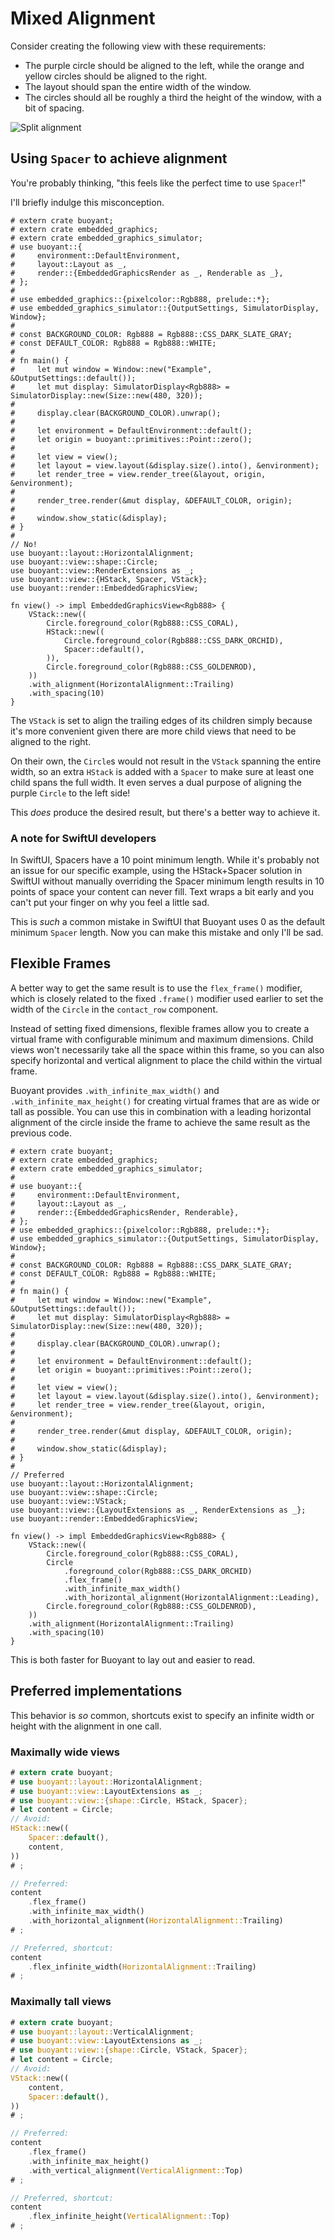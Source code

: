 # Mixed Alignment

Consider creating the following view with these requirements:

- The purple circle should be aligned to the left, while the orange and yellow
circles should be aligned to the right.
- The layout should span the entire width of the window.
- The circles should all be roughly a third the height of the window, with a bit of spacing.

![Split alignment](./images/split-alignment.png)

## Using `Spacer` to achieve alignment

You're probably thinking, "this feels like the perfect time to use `Spacer`!"

I'll briefly indulge this misconception.

```rust,no_run
# extern crate buoyant;
# extern crate embedded_graphics;
# extern crate embedded_graphics_simulator;
# use buoyant::{
#     environment::DefaultEnvironment,
#     layout::Layout as _,
#     render::{EmbeddedGraphicsRender as _, Renderable as _},
# };
#
# use embedded_graphics::{pixelcolor::Rgb888, prelude::*};
# use embedded_graphics_simulator::{OutputSettings, SimulatorDisplay, Window};
# 
# const BACKGROUND_COLOR: Rgb888 = Rgb888::CSS_DARK_SLATE_GRAY;
# const DEFAULT_COLOR: Rgb888 = Rgb888::WHITE;
# 
# fn main() {
#     let mut window = Window::new("Example", &OutputSettings::default());
#     let mut display: SimulatorDisplay<Rgb888> = SimulatorDisplay::new(Size::new(480, 320));
# 
#     display.clear(BACKGROUND_COLOR).unwrap();
# 
#     let environment = DefaultEnvironment::default();
#     let origin = buoyant::primitives::Point::zero();
# 
#     let view = view();
#     let layout = view.layout(&display.size().into(), &environment);
#     let render_tree = view.render_tree(&layout, origin, &environment);
# 
#     render_tree.render(&mut display, &DEFAULT_COLOR, origin);
# 
#     window.show_static(&display);
# }
# 
// No!
use buoyant::layout::HorizontalAlignment;
use buoyant::view::shape::Circle;
use buoyant::view::RenderExtensions as _;
use buoyant::view::{HStack, Spacer, VStack};
use buoyant::render::EmbeddedGraphicsView;

fn view() -> impl EmbeddedGraphicsView<Rgb888> {
    VStack::new((
        Circle.foreground_color(Rgb888::CSS_CORAL),
        HStack::new((
            Circle.foreground_color(Rgb888::CSS_DARK_ORCHID),
            Spacer::default(),
        )),
        Circle.foreground_color(Rgb888::CSS_GOLDENROD),
    ))
    .with_alignment(HorizontalAlignment::Trailing)
    .with_spacing(10)
}
```

The `VStack` is set to align the trailing edges of its children simply because it's more
convenient given there are more child views that need to be aligned to the right.

On their own, the `Circle`s would not result in the `VStack` spanning the entire width,
so an extra `HStack` is added with a `Spacer` to make sure at least one child spans the
full width. It even serves a dual purpose of aligning the purple `Circle` to the left side!

This *does* produce the desired result, but there's a better way to achieve it.

### A note for SwiftUI developers

In SwiftUI, Spacers have a 10 point minimum length. While it's probably not an issue
for our specific example, using the HStack+Spacer solution in SwiftUI without manually
overriding the Spacer minimum length results in 10 points of space your content can never
fill. Text wraps a bit early and you can't put your finger on why you feel a little sad.

This is *such* a common mistake in SwiftUI that Buoyant uses 0 as the default minimum `Spacer`
length. Now you can make this mistake and only I'll be sad.

## Flexible Frames

A better way to get the same result is to use the `flex_frame()` modifier, which is closely
related to the fixed `.frame()` modifier used earlier to set the width of the `Circle`
in the `contact_row` component.

Instead of setting fixed dimensions, flexible frames allow you to create a virtual frame
with configurable minimum and maximum dimensions. Child views won't necessarily take all
the space within this frame, so you can also specify horizontal and vertical alignment to
place the child within the virtual frame.

Buoyant provides `.with_infinite_max_width()` and `.with_infinite_max_height()` for creating
virtual frames that are as wide or tall as possible. You can use this in combination with
a leading horizontal alignment of the circle inside the frame to achieve the same result
as the previous code.

```rust,no_run
# extern crate buoyant;
# extern crate embedded_graphics;
# extern crate embedded_graphics_simulator;
#
# use buoyant::{
#     environment::DefaultEnvironment,
#     layout::Layout as _,
#     render::{EmbeddedGraphicsRender, Renderable},
# };
# use embedded_graphics::{pixelcolor::Rgb888, prelude::*};
# use embedded_graphics_simulator::{OutputSettings, SimulatorDisplay, Window};
# 
# const BACKGROUND_COLOR: Rgb888 = Rgb888::CSS_DARK_SLATE_GRAY;
# const DEFAULT_COLOR: Rgb888 = Rgb888::WHITE;
# 
# fn main() {
#     let mut window = Window::new("Example", &OutputSettings::default());
#     let mut display: SimulatorDisplay<Rgb888> = SimulatorDisplay::new(Size::new(480, 320));
# 
#     display.clear(BACKGROUND_COLOR).unwrap();
# 
#     let environment = DefaultEnvironment::default();
#     let origin = buoyant::primitives::Point::zero();
# 
#     let view = view();
#     let layout = view.layout(&display.size().into(), &environment);
#     let render_tree = view.render_tree(&layout, origin, &environment);
# 
#     render_tree.render(&mut display, &DEFAULT_COLOR, origin);
# 
#     window.show_static(&display);
# }
# 
// Preferred
use buoyant::layout::HorizontalAlignment;
use buoyant::view::shape::Circle;
use buoyant::view::VStack;
use buoyant::view::{LayoutExtensions as _, RenderExtensions as _};
use buoyant::render::EmbeddedGraphicsView;

fn view() -> impl EmbeddedGraphicsView<Rgb888> {
    VStack::new((
        Circle.foreground_color(Rgb888::CSS_CORAL),
        Circle
            .foreground_color(Rgb888::CSS_DARK_ORCHID)
            .flex_frame()
            .with_infinite_max_width()
            .with_horizontal_alignment(HorizontalAlignment::Leading),
        Circle.foreground_color(Rgb888::CSS_GOLDENROD),
    ))
    .with_alignment(HorizontalAlignment::Trailing)
    .with_spacing(10)
}
```

This is both faster for Buoyant to lay out and easier to read.

## Preferred implementations

This behavior is *so* common, shortcuts exist to specify an infinite width or height with
the alignment in one call.

### Maximally wide views

```rust
# extern crate buoyant;
# use buoyant::layout::HorizontalAlignment;
# use buoyant::view::LayoutExtensions as _;
# use buoyant::view::{shape::Circle, HStack, Spacer};
# let content = Circle;
// Avoid:
HStack::new((
    Spacer::default(),
    content,
))
# ;

// Preferred:
content
    .flex_frame()
    .with_infinite_max_width()
    .with_horizontal_alignment(HorizontalAlignment::Trailing)
# ;

// Preferred, shortcut:
content
    .flex_infinite_width(HorizontalAlignment::Trailing)
# ;
```

### Maximally tall views

```rust
# extern crate buoyant;
# use buoyant::layout::VerticalAlignment;
# use buoyant::view::LayoutExtensions as _;
# use buoyant::view::{shape::Circle, VStack, Spacer};
# let content = Circle;
// Avoid:
VStack::new((
    content,
    Spacer::default(),
))
# ;

// Preferred:
content
    .flex_frame()
    .with_infinite_max_height()
    .with_vertical_alignment(VerticalAlignment::Top)
# ;

// Preferred, shortcut:
content
    .flex_infinite_height(VerticalAlignment::Top)
# ;
```
